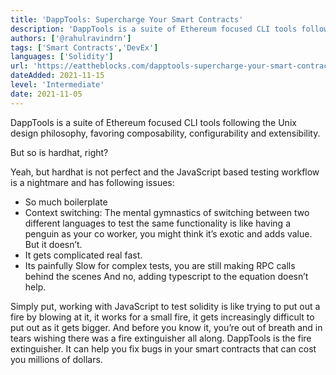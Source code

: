 ```yaml
---
title: 'DappTools: Supercharge Your Smart Contracts'
description: 'DappTools is a suite of Ethereum focused CLI tools following the Unix design philosophy, favoring composability, configurability and extensibility.'
authors: ['@rahulravindrn']
tags: ['Smart Contracts','DevEx']
languages: ['Solidity']
url: 'https://eattheblocks.com/dapptools-supercharge-your-smart-contracts/'
dateAdded: 2021-11-15
level: 'Intermediate'
date: 2021-11-05
---
```


DappTools is a suite of Ethereum focused CLI tools following the Unix design philosophy, favoring composability, configurability and extensibility.

But so is hardhat, right?

Yeah, but hardhat is not perfect and the JavaScript based testing workflow is a nightmare and has following issues:

- So much boilerplate
- Context switching: The mental gymnastics of switching between two different languages to test the same functionality is like having a penguin as your co worker, you might think it’s exotic and adds value. But it doesn’t.
- It gets complicated real fast.
- Its painfully Slow for complex tests, you are still making RPC calls behind the scenes And no, adding typescript to the equation doesn’t help.

Simply put, working with JavaScript to test solidity is like trying to put out a fire by blowing at it, it works for a small fire, it gets increasingly difficult to put out as it gets bigger. And before you know it, you’re out of breath and in tears wishing there was a fire extinguisher all along. DappTools is the fire extinguisher. It can help you fix bugs in your smart contracts that can cost you millions of dollars.